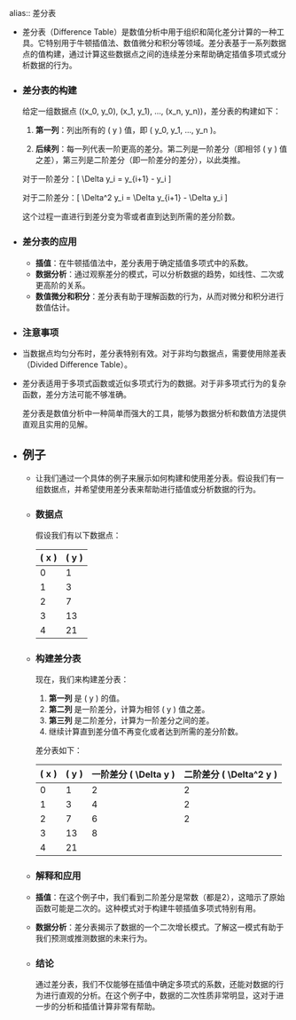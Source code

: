 alias:: 差分表

- 差分表（Difference Table）是数值分析中用于组织和简化差分计算的一种工具。它特别用于牛顿插值法、数值微分和积分等领域。差分表基于一系列数据点的值构建，通过计算这些数据点之间的连续差分来帮助确定插值多项式或分析数据的行为。
- ### 差分表的构建
  
  给定一组数据点 \((x_0, y_0), (x_1, y_1), ..., (x_n, y_n)\)，差分表的构建如下：
  
  1. **第一列**：列出所有的 \( y \) 值，即 \( y_0, y_1, ..., y_n \)。
  
  2. **后续列**：每一列代表一阶更高的差分。第二列是一阶差分（即相邻 \( y \) 值之差），第三列是二阶差分（即一阶差分的差分），以此类推。
  
   对于一阶差分：\[ \Delta y_i = y_{i+1} - y_i \]
  
   对于二阶差分：\[ \Delta^2 y_i = \Delta y_{i+1} - \Delta y_i \]
  
   这个过程一直进行到差分变为零或者直到达到所需的差分阶数。
- ### 差分表的应用
	- **插值**：在牛顿插值法中，差分表用于确定插值多项式中的系数。
	- **数据分析**：通过观察差分的模式，可以分析数据的趋势，如线性、二次或更高阶的关系。
	- **数值微分和积分**：差分表有助于理解函数的行为，从而对微分和积分进行数值估计。
- ### 注意事项
- 当数据点均匀分布时，差分表特别有效。对于非均匀数据点，需要使用除差表（Divided Difference Table）。
- 差分表适用于多项式函数或近似多项式行为的数据。对于非多项式行为的复杂函数，差分方法可能不够准确。
  
  差分表是数值分析中一种简单而强大的工具，能够为数据分析和数值方法提供直观且实用的见解。
- ## 例子
	- 让我们通过一个具体的例子来展示如何构建和使用差分表。假设我们有一组数据点，并希望使用差分表来帮助进行插值或分析数据的行为。
	- ### 数据点
	  
	  假设我们有以下数据点：
	  
	  | \( x \)  | \( y \) |
	  |-------|-------|
	  | 0     | 1     |
	  | 1     | 3     |
	  | 2     | 7     |
	  | 3     | 13    |
	  | 4     | 21    |
	- ### 构建差分表
	  
	  现在，我们来构建差分表：
	  
	  1. **第一列** 是 \( y \) 的值。
	  2. **第二列** 是一阶差分，计算为相邻 \( y \) 值之差。
	  3. **第三列** 是二阶差分，计算为一阶差分之间的差。
	  4. 继续计算直到差分值不再变化或者达到所需的差分阶数。
	  
	  差分表如下：
	  
	  | \( x \) | \( y \)  | 一阶差分 \( \Delta y \) | 二阶差分 \( \Delta^2 y \) |
	  |-------|-------|----------------------|-------------------------|
	  | 0     | 1     | 2                    | 2                       |
	  | 1     | 3     | 4                    | 2                       |
	  | 2     | 7     | 6                    | 2                       |
	  | 3     | 13    | 8                    |                         |
	  | 4     | 21    |                      |                         |
	- ### 解释和应用
	- **插值**：在这个例子中，我们看到二阶差分是常数（都是2），这暗示了原始函数可能是二次的。这种模式对于构建牛顿插值多项式特别有用。
	- **数据分析**：差分表揭示了数据的一个二次增长模式。了解这一模式有助于我们预测或推测数据的未来行为。
	- ### 结论
	  
	  通过差分表，我们不仅能够在插值中确定多项式的系数，还能对数据的行为进行直观的分析。在这个例子中，数据的二次性质非常明显，这对于进一步的分析和插值计算非常有帮助。
